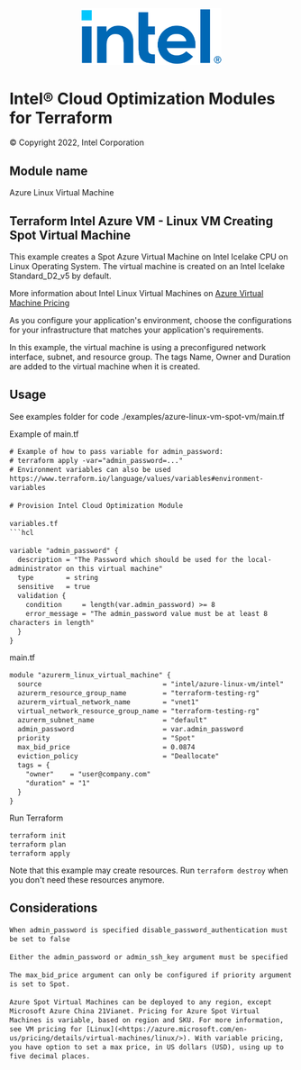 
<p align="center">
   <img src= "https://github.com/intel/terraform-intel-azure-linux-vm/blob/main/images/logo-classicblue-800px.png?raw=true" alt="Intel Logo" width="250"/>
</p>

# Intel® Cloud Optimization Modules for Terraform

© Copyright 2022, Intel Corporation

## Module name
Azure Linux Virtual Machine

## Terraform Intel Azure VM - Linux VM Creating Spot Virtual Machine

This example creates a Spot Azure Virtual Machine on Intel Icelake CPU on Linux Operating System. The virtual machine is created on an Intel Icelake Standard_D2_v5 by default.

More information about Intel Linux Virtual Machines on [Azure Virtual Machine Pricing](<https://azure.microsoft.com/en-us/pricing/details/virtual-machines/linux/>)

As you configure your application's environment, choose the configurations for your infrastructure that matches your application's requirements.

In this example, the virtual machine is using a preconfigured network interface, subnet, and resource group. The tags Name, Owner and Duration are added to the virtual machine when it is created.

## Usage

See examples folder for code ./examples/azure-linux-vm-spot-vm/main.tf

Example of main.tf

```hcl
# Example of how to pass variable for admin_password:
# terraform apply -var="admin_password=..."
# Environment variables can also be used https://www.terraform.io/language/values/variables#environment-variables

# Provision Intel Cloud Optimization Module

variables.tf
```hcl

variable "admin_password" {
  description = "The Password which should be used for the local-administrator on this virtual machine"
  type        = string
  sensitive   = true
  validation {
    condition     = length(var.admin_password) >= 8
    error_message = "The admin_password value must be at least 8 characters in length"
  }
}
```

main.tf
```hcl
module "azurerm_linux_virtual_machine" {
  source                              = "intel/azure-linux-vm/intel"
  azurerm_resource_group_name         = "terraform-testing-rg"
  azurerm_virtual_network_name        = "vnet1"
  virtual_network_resource_group_name = "terraform-testing-rg"
  azurerm_subnet_name                 = "default"
  admin_password                      = var.admin_password
  priority                            = "Spot"
  max_bid_price                       = 0.0874
  eviction_policy                     = "Deallocate"
  tags = {
    "owner"    = "user@company.com"
    "duration" = "1"
  }
}

```

Run Terraform

```hcl
terraform init  
terraform plan
terraform apply

```

Note that this example may create resources. Run `terraform destroy` when you don't need these resources anymore.

## Considerations  

```hcl
When admin_password is specified disable_password_authentication must be set to false

Either the admin_password or admin_ssh_key argument must be specified

The max_bid_price argument can only be configured if priority argument is set to Spot. 

Azure Spot Virtual Machines can be deployed to any region, except Microsoft Azure China 21Vianet. Pricing for Azure Spot Virtual Machines is variable, based on region and SKU. For more information, see VM pricing for [Linux](<https://azure.microsoft.com/en-us/pricing/details/virtual-machines/linux/>). With variable pricing, you have option to set a max price, in US dollars (USD), using up to five decimal places.

```